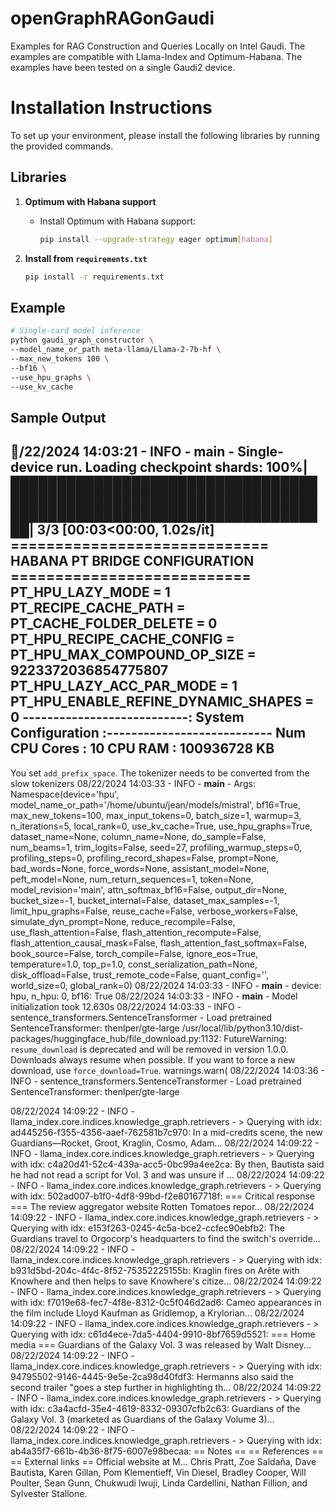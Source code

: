 # openGraphRAGonGaudi
Examples for RAG Construction and Queries Locally on Intel Gaudi. The examples are compatible with Llama-Index and Optimum-Habana. The examples have been tested on a single Gaudi2 device.

# Installation Instructions

To set up your environment, please install the following libraries by running the provided commands.

## Libraries
1. **Optimum with Habana support**
   - Install Optimum with Habana support:
     ```bash
     pip install --upgrade-strategy eager optimum[habana]
     ```

2. **Install from `requirements.txt`**
     ```bash
     pip install -r requirements.txt
     ```

## Example
```bash
# Single-card model inference
python gaudi_graph_constructor \
--model_name_or_path meta-llama/Llama-2-7b-hf \
--max_new_tokens 100 \
--bf16 \
--use_hpu_graphs \
--use_kv_cache
```
## Sample Output
/22/2024 14:03:21 - INFO - __main__ - Single-device run. 
Loading checkpoint shards: 100%|█████████████████████████████████████████████████████████████████████████████████████████████████████| 3/3 [00:03<00:00,  1.02s/it] 
============================= HABANA PT BRIDGE CONFIGURATION =========================== 
PT_HPU_LAZY_MODE = 1 
PT_RECIPE_CACHE_PATH = 
PT_CACHE_FOLDER_DELETE = 0 
PT_HPU_RECIPE_CACHE_CONFIG = 
PT_HPU_MAX_COMPOUND_OP_SIZE = 9223372036854775807 
PT_HPU_LAZY_ACC_PAR_MODE = 1 
PT_HPU_ENABLE_REFINE_DYNAMIC_SHAPES = 0 
---------------------------: System Configuration :--------------------------- 
Num CPU Cores : 10 
CPU RAM       : 100936728 KB 
------------------------------------------------------------------------------ 
You set `add_prefix_space`. The tokenizer needs to be converted from the slow tokenizers 
08/22/2024 14:03:33 - INFO - __main__ - Args: Namespace(device='hpu', model_name_or_path='/home/ubuntu/jean/models/mistral', bf16=True, max_new_tokens=100, max_input_tokens=0, batch_size=1, warmup=3, n_iterations=5, local_rank=0, use_kv_cache=True, use_hpu_graphs=True, dataset_name=None, column_name=None, do_sample=False, num_beams=1, trim_logits=False, seed=27, profiling_warmup_steps=0, profiling_steps=0, profiling_record_shapes=False, prompt=None, bad_words=None, force_words=None, assistant_model=None, peft_model=None, num_return_sequences=1, token=None, model_revision='main', attn_softmax_bf16=False, output_dir=None, bucket_size=-1, bucket_internal=False, dataset_max_samples=-1, limit_hpu_graphs=False, reuse_cache=False, verbose_workers=False, simulate_dyn_prompt=None, reduce_recompile=False, use_flash_attention=False, flash_attention_recompute=False, flash_attention_causal_mask=False, flash_attention_fast_softmax=False, book_source=False, torch_compile=False, ignore_eos=True, temperature=1.0, top_p=1.0, const_serialization_path=None, disk_offload=False, trust_remote_code=False, quant_config='', world_size=0, global_rank=0) 
08/22/2024 14:03:33 - INFO - __main__ - device: hpu, n_hpu: 0, bf16: True 
08/22/2024 14:03:33 - INFO - __main__ - Model initialization took 12.630s 
08/22/2024 14:03:33 - INFO - sentence_transformers.SentenceTransformer - Load pretrained SentenceTransformer: thenlper/gte-large 
/usr/local/lib/python3.10/dist-packages/huggingface_hub/file_download.py:1132: FutureWarning: `resume_download` is deprecated and will be removed in version 1.0.0. Downloads always resume when possible. If you want to force a new download, use `force_download=True`. 
  warnings.warn( 
08/22/2024 14:03:36 - INFO - sentence_transformers.SentenceTransformer - Load pretrained SentenceTransformer: thenlper/gte-large 
  
08/22/2024 14:09:22 - INFO - llama_index.core.indices.knowledge_graph.retrievers - > Querying with idx: ad445256-f355-4356-aaef-762581b7c970: In a mid-credits scene, the new Guardians—Rocket, Groot, Kraglin, Cosmo, Adam... 
08/22/2024 14:09:22 - INFO - llama_index.core.indices.knowledge_graph.retrievers - > Querying with idx: c4a20d41-52c4-439a-acc5-0bc99a4ee2ca: By then, Bautista said he had not read a script for Vol. 3 and was unsure if ... 
08/22/2024 14:09:22 - INFO - llama_index.core.indices.knowledge_graph.retrievers - > Querying with idx: 502ad007-b1f0-4df8-99bd-f2e80167718f: === Critical response === 
The review aggregator website Rotten Tomatoes repor... 
08/22/2024 14:09:22 - INFO - llama_index.core.indices.knowledge_graph.retrievers - > Querying with idx: e153f263-0245-4c5a-bce2-ccfec90ebfb2: The Guardians travel to Orgocorp's headquarters to find the switch's override... 
08/22/2024 14:09:22 - INFO - llama_index.core.indices.knowledge_graph.retrievers - > Querying with idx: b931d5bd-204c-4f4c-8f52-75352225155b: Kraglin fires on Arête with Knowhere and then helps to save Knowhere's citize... 
08/22/2024 14:09:22 - INFO - llama_index.core.indices.knowledge_graph.retrievers - > Querying with idx: f7019e68-fec7-4f8e-8312-0c5f046d2ad6: Cameo appearances in the film include Lloyd Kaufman as Gridlemop, a Krylorian... 
08/22/2024 14:09:22 - INFO - llama_index.core.indices.knowledge_graph.retrievers - > Querying with idx: c61d4ece-7da5-4404-9910-8bf7659d5521: === Home media === 
Guardians of the Galaxy Vol. 3 was released by Walt Disney... 
08/22/2024 14:09:22 - INFO - llama_index.core.indices.knowledge_graph.retrievers - > Querying with idx: 94795502-9146-4445-9e5e-2ca98d40fdf3: Hermanns also said the second trailer "goes a step further in highlighting th... 
08/22/2024 14:09:22 - INFO - llama_index.core.indices.knowledge_graph.retrievers - > Querying with idx: c3a4acfd-35e4-4619-8332-09307cfb2c63: Guardians of the Galaxy Vol. 3 (marketed as Guardians of the Galaxy Volume 3)... 
08/22/2024 14:09:22 - INFO - llama_index.core.indices.knowledge_graph.retrievers - > Querying with idx: ab4a35f7-661b-4b36-8f75-6007e98becaa: == Notes == 
== References == 
== External links == 
Official website  at M... 
Chris Pratt, Zoe Saldaña, Dave Bautista, Karen Gillan, Pom Klementieff, Vin Diesel, Bradley Cooper, Will Poulter, Sean Gunn, Chukwudi Iwuji, Linda Cardellini, Nathan Fillion, and Sylvester Stallone. 


